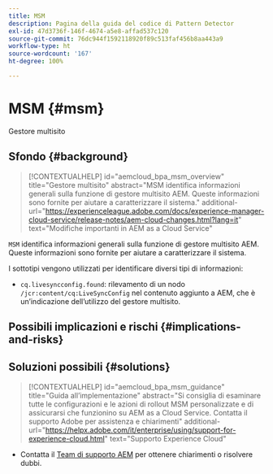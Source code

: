 ```yaml
---
title: MSM
description: Pagina della guida del codice di Pattern Detector
exl-id: 47d3736f-146f-4674-a5e8-affad537c120
source-git-commit: 76dc944f1592118920f89c513faf456b8aa443a9
workflow-type: ht
source-wordcount: '167'
ht-degree: 100%

---
```


# MSM {#msm}

Gestore multisito

## Sfondo {#background}

>[!CONTEXTUALHELP]
>id="aemcloud_bpa_msm_overview"
>title="Gestore multisito"
>abstract="MSM identifica informazioni generali sulla funzione di gestore multisito AEM. Queste informazioni sono fornite per aiutare a caratterizzare il sistema."
>additional-url="https://experienceleague.adobe.com/docs/experience-manager-cloud-service/release-notes/aem-cloud-changes.html?lang=it" text="Modifiche importanti in AEM as a Cloud Service"

`MSM` identifica informazioni generali sulla funzione di gestore multisito AEM. Queste informazioni sono fornite per aiutare a caratterizzare il sistema.

I sottotipi vengono utilizzati per identificare diversi tipi di informazioni:

* `cq.livesyncconfig.found`: rilevamento di un nodo `/jcr:content/cq:LiveSyncConfig` nel contenuto aggiunto a AEM, che è un’indicazione dell’utilizzo del gestore multisito.

## Possibili implicazioni e rischi {#implications-and-risks}


## Soluzioni possibili {#solutions}

>[!CONTEXTUALHELP]
>id="aemcloud_bpa_msm_guidance"
>title="Guida all’implementazione"
>abstract="Si consiglia di esaminare tutte le configurazioni e le azioni di rollout MSM personalizzate e di assicurarsi che funzionino su AEM as a Cloud Service. Contatta il supporto Adobe per assistenza e chiarimenti"
>additional-url="https://helpx.adobe.com/it/enterprise/using/support-for-experience-cloud.html" text="Supporto Experience Cloud"

* Contatta il [Team di supporto AEM](https://helpx.adobe.com/it/enterprise/using/support-for-experience-cloud.html) per ottenere chiarimenti o risolvere dubbi.
